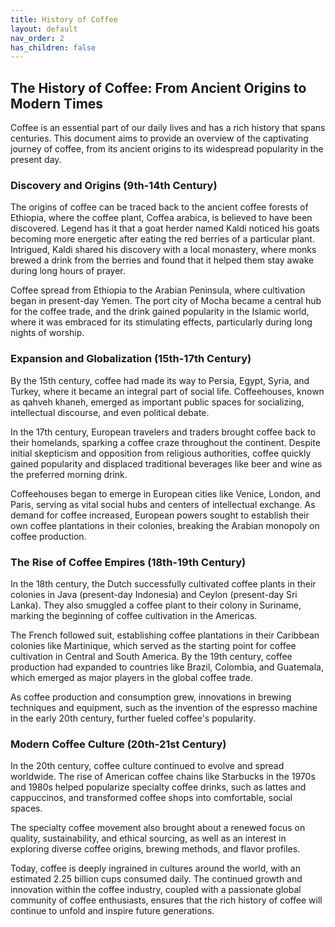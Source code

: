 ```yaml
---
title: History of Coffee
layout: default
nav_order: 2
has_children: false
---
```


## The History of Coffee: From Ancient Origins to Modern Times

Coffee is an essential part of our daily lives and has a rich history that spans centuries. This document aims to provide an overview of the captivating journey of coffee, from its ancient origins to its widespread popularity in the present day.

### Discovery and Origins (9th-14th Century)

The origins of coffee can be traced back to the ancient coffee forests of Ethiopia, where the coffee plant, Coffea arabica, is believed to have been discovered. Legend has it that a goat herder named Kaldi noticed his goats becoming more energetic after eating the red berries of a particular plant. Intrigued, Kaldi shared his discovery with a local monastery, where monks brewed a drink from the berries and found that it helped them stay awake during long hours of prayer.

Coffee spread from Ethiopia to the Arabian Peninsula, where cultivation began in present-day Yemen. The port city of Mocha became a central hub for the coffee trade, and the drink gained popularity in the Islamic world, where it was embraced for its stimulating effects, particularly during long nights of worship.

### Expansion and Globalization (15th-17th Century)

By the 15th century, coffee had made its way to Persia, Egypt, Syria, and Turkey, where it became an integral part of social life. Coffeehouses, known as qahveh khaneh, emerged as important public spaces for socializing, intellectual discourse, and even political debate.

In the 17th century, European travelers and traders brought coffee back to their homelands, sparking a coffee craze throughout the continent. Despite initial skepticism and opposition from religious authorities, coffee quickly gained popularity and displaced traditional beverages like beer and wine as the preferred morning drink.

Coffeehouses began to emerge in European cities like Venice, London, and Paris, serving as vital social hubs and centers of intellectual exchange. As demand for coffee increased, European powers sought to establish their own coffee plantations in their colonies, breaking the Arabian monopoly on coffee production.

### The Rise of Coffee Empires (18th-19th Century)

In the 18th century, the Dutch successfully cultivated coffee plants in their colonies in Java (present-day Indonesia) and Ceylon (present-day Sri Lanka). They also smuggled a coffee plant to their colony in Suriname, marking the beginning of coffee cultivation in the Americas.

The French followed suit, establishing coffee plantations in their Caribbean colonies like Martinique, which served as the starting point for coffee cultivation in Central and South America. By the 19th century, coffee production had expanded to countries like Brazil, Colombia, and Guatemala, which emerged as major players in the global coffee trade.

As coffee production and consumption grew, innovations in brewing techniques and equipment, such as the invention of the espresso machine in the early 20th century, further fueled coffee's popularity.

### Modern Coffee Culture (20th-21st Century)

In the 20th century, coffee culture continued to evolve and spread worldwide. The rise of American coffee chains like Starbucks in the 1970s and 1980s helped popularize specialty coffee drinks, such as lattes and cappuccinos, and transformed coffee shops into comfortable, social spaces.

The specialty coffee movement also brought about a renewed focus on quality, sustainability, and ethical sourcing, as well as an interest in exploring diverse coffee origins, brewing methods, and flavor profiles.

Today, coffee is deeply ingrained in cultures around the world, with an estimated 2.25 billion cups consumed daily. The continued growth and innovation within the coffee industry, coupled with a passionate global community of coffee enthusiasts, ensures that the rich history of coffee will continue to unfold and inspire future generations.
